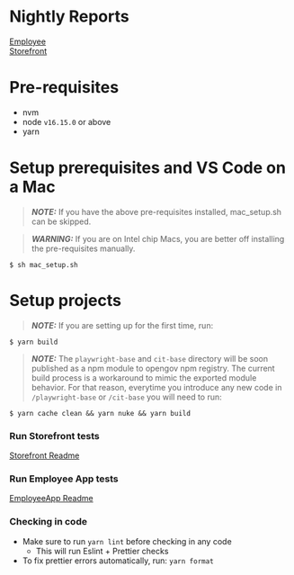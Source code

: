 # Nightly Reports  
[Employee](https://psychic-disco-e8d92ac1.pages.github.io/playwright-employee-app/test-results/html/index.html)   
[Storefront](https://psychic-disco-e8d92ac1.pages.github.io/playwright-storefront-app/test-results/html/index.html)

# Pre-requisites
- nvm
- node `v16.15.0` or above
- yarn 

# Setup prerequisites and VS Code on a Mac
> **_NOTE:_**
> If you have the above pre-requisites installed, mac_setup.sh can be skipped.

> **_WARNING:_**
> If you are on Intel chip Macs, you are better off installing the pre-requisites manually.   
```
$ sh mac_setup.sh
```

# Setup projects
> **_NOTE:_** If you are setting up for the first time, run:
```
$ yarn build
```

> **_NOTE:_** 
> The `playwright-base` and `cit-base`  directory will be soon published as a npm module to opengov npm registry. 
> The current build process is a workaround to mimic the exported module behavior.
> For that reason, everytime you introduce any new code in `/playwright-base` or `/cit-base` you will need to run:

```
$ yarn cache clean && yarn nuke && yarn build
```

### Run Storefront tests
[Storefront Readme](/playwright-storefront-app/README.md)

### Run Employee App tests
[EmployeeApp Readme](/playwright-employee-app/README.md)

### Checking in code
- Make sure to run `yarn lint` before checking in any code
  - This will run Eslint + Prettier checks
- To fix prettier errors automatically, run: `yarn format`
